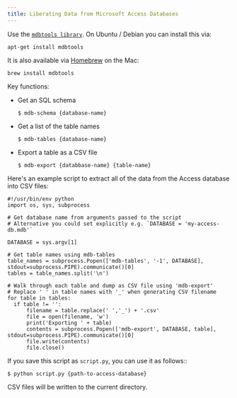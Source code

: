 ```yaml
---
title: Liberating Data from Microsoft Access Databases
---
```


Use the [`mdbtools library`](http://mdbtools.sourceforge.net/). On
Ubuntu / Debian you can install this via:

    apt-get install mdbtools

It is also available via [Homebrew](http://brew.sh/) on the Mac:

    brew install mdbtools

Key functions:

+ Get an SQL schema

    `$ mdb-schema {database-name}`

+ Get a list of the table names

    `$ mdb-tables {database-name}`

+ Export a table as a CSV file

    `$ mdb-export {databbase-name} {table-name}`

Here's an example script to extract all of the data from the Access
database into CSV files:

    #!/usr/bin/env python
    import os, sys, subprocess

    # Get database name from arguments passed to the script
    # Alternative you could set explicitly e.g. `DATABASE = 'my-access-db.mdb'`

    DATABASE = sys.argv[1]

    # Get table names using mdb-tables
    table_names = subprocess.Popen(['mdb-tables', '-1', DATABASE], stdout=subprocess.PIPE).communicate()[0]
    tables = table_names.split('\n')

    # Walk through each table and dump as CSV file using 'mdb-export'
    # Replace ' ' in table names with '_' when generating CSV filename
    for table in tables:
      if table != '':
    	  filename = table.replace(' ','_') + '.csv'
    	  file = open(filename, 'w')
    	  print('Exporting ' + table)
    	  contents = subprocess.Popen(['mdb-export', DATABASE, table], stdout=subprocess.PIPE).communicate()[0]
    	  file.write(contents)
    	  file.close()

If you save this script as `script.py`, you can use it as follows::

    $ python script.py {path-to-access-database}

CSV files will be written to the current directory.
